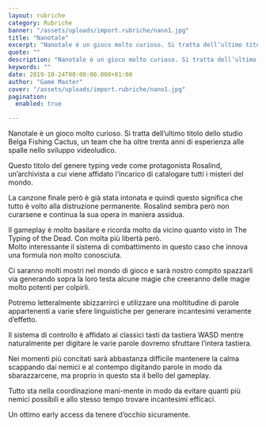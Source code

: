```yaml
---
layout: rubriche
category: Rubriche
banner: "/assets/uploads/import.rubriche/nano1.jpg"
title: "Nanotale"
excerpt: "Nanotale è un gioco molto curioso. Si tratta dell’ultimo titolo dello studio Belga Fishing Cactus, un team che ha oltre trenta anni di esperienza alle spalle nello sviluppo videoludico. Questo titolo del genere typing vede come protagonista Rosalind, un’archivista a cui viene affidato l’incarico di catalogare tutti i misteri del mondo. La canzone finale però [&hellip"
quote: ""
description: "Nanotale è un gioco molto curioso. Si tratta dell’ultimo titolo dello studio Belga Fishing Cactus, un team che ha oltre trenta anni di esperienza alle spalle nello sviluppo videoludico. Questo titolo del genere typing vede come protagonista Rosalind, un’archivista a cui viene affidato l’incarico di catalogare tutti i misteri del mondo. La canzone finale però [&hellip"
keywords: ""
date: 2019-10-24T00:00:00.000+01:00
author: "Game Master"
cover: "/assets/uploads/import.rubriche/nano1.jpg"
pagination:
  enabled: true

---
```


Nanotale è un gioco molto curioso. Si tratta dell’ultimo titolo dello studio Belga Fishing Cactus, un team che ha oltre trenta anni di esperienza alle spalle nello sviluppo videoludico.

Questo titolo del genere typing vede come protagonista Rosalind, un’archivista a cui viene affidato l’incarico di catalogare tutti i misteri del mondo.

La canzone finale però è già stata intonata e quindi questo significa che tutto è volto alla distruzione permanente. Rosalind sembra però non curarsene e continua la sua opera in maniera assidua.

Il gameplay è molto basilare e ricorda molto da vicino quanto visto in The Typing of the Dead. Con molta più libertà però.  
Molto interessante il sistema di combattimento in questo caso che innova una formula non molto conosciuta.

Ci saranno molti mostri nel mondo di gioco e sarà nostro compito spazzarli via generando sopra la loro testa alcune magie che creeranno delle magie molto potenti per colpirli.

Potremo letteralmente sbizzarrirci e utilizzare una moltitudine di parole appartenenti a varie sfere linguistiche per generare incantesimi veramente d’effetto.

Il sistema di controllo è affidato ai classici tasti da tastiera WASD mentre naturalmente per digitare le varie parole dovremo sfruttare l’intera tastiera.

Nei momenti più concitati sarà abbastanza difficile mantenere la calma scappando dai nemici e al contempo digitando parole in modo da sbarazzarcene, ma proprio in questo sta il bello del gameplay.

Tutto sta nella coordinazione mani-mente in modo da evitare quanti più nemici possibili e allo stesso tempo trovare incantesimi efficaci.

Un ottimo early access da tenere d’occhio sicuramente.